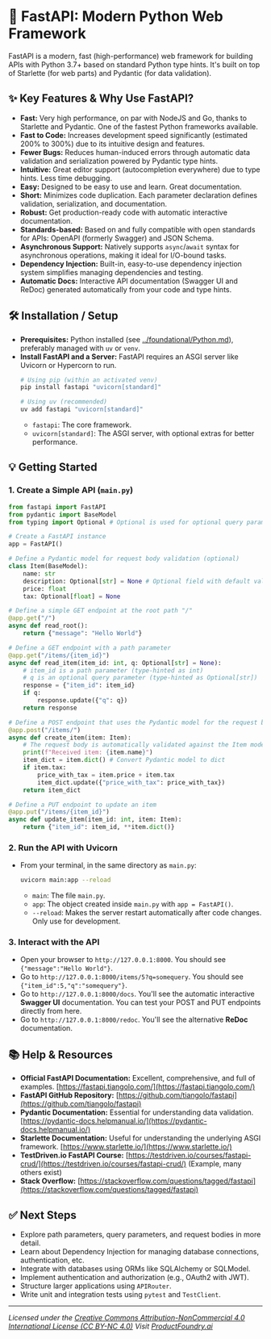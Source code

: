 # 🚀 FastAPI: Modern Python Web Framework

FastAPI is a modern, fast (high-performance) web framework for building APIs with Python 3.7+ based on standard Python type hints. It's built on top of Starlette (for web parts) and Pydantic (for data validation).

## ✨ Key Features & Why Use FastAPI?

*   **Fast:** Very high performance, on par with NodeJS and Go, thanks to Starlette and Pydantic. One of the fastest Python frameworks available.
*   **Fast to Code:** Increases development speed significantly (estimated 200% to 300%) due to its intuitive design and features.
*   **Fewer Bugs:** Reduces human-induced errors through automatic data validation and serialization powered by Pydantic type hints.
*   **Intuitive:** Great editor support (autocompletion everywhere) due to type hints. Less time debugging.
*   **Easy:** Designed to be easy to use and learn. Great documentation.
*   **Short:** Minimizes code duplication. Each parameter declaration defines validation, serialization, and documentation.
*   **Robust:** Get production-ready code with automatic interactive documentation.
*   **Standards-based:** Based on and fully compatible with open standards for APIs: OpenAPI (formerly Swagger) and JSON Schema.
*   **Asynchronous Support:** Natively supports `async`/`await` syntax for asynchronous operations, making it ideal for I/O-bound tasks.
*   **Dependency Injection:** Built-in, easy-to-use dependency injection system simplifies managing dependencies and testing.
*   **Automatic Docs:** Interactive API documentation (Swagger UI and ReDoc) generated automatically from your code and type hints.

## 🛠️ Installation / Setup

*   **Prerequisites:** Python installed (see [../foundational/Python.md](../foundational/Python.md)), preferably managed with `uv` or `venv`.
*   **Install FastAPI and a Server:** FastAPI requires an ASGI server like Uvicorn or Hypercorn to run.
    ```bash
    # Using pip (within an activated venv)
    pip install fastapi "uvicorn[standard]"

    # Using uv (recommended)
    uv add fastapi "uvicorn[standard]" 
    ```
    *   `fastapi`: The core framework.
    *   `uvicorn[standard]`: The ASGI server, with optional extras for better performance.

## 💡 Getting Started

### 1. Create a Simple API (`main.py`)

```python
from fastapi import FastAPI
from pydantic import BaseModel
from typing import Optional # Optional is used for optional query parameters or request body fields

# Create a FastAPI instance
app = FastAPI()

# Define a Pydantic model for request body validation (optional)
class Item(BaseModel):
    name: str
    description: Optional[str] = None # Optional field with default value None
    price: float
    tax: Optional[float] = None

# Define a simple GET endpoint at the root path "/"
@app.get("/")
async def read_root():
    return {"message": "Hello World"}

# Define a GET endpoint with a path parameter
@app.get("/items/{item_id}")
async def read_item(item_id: int, q: Optional[str] = None): 
    # item_id is a path parameter (type-hinted as int)
    # q is an optional query parameter (type-hinted as Optional[str])
    response = {"item_id": item_id}
    if q:
        response.update({"q": q})
    return response

# Define a POST endpoint that uses the Pydantic model for the request body
@app.post("/items/")
async def create_item(item: Item):
    # The request body is automatically validated against the Item model
    print(f"Received item: {item.name}")
    item_dict = item.dict() # Convert Pydantic model to dict
    if item.tax:
        price_with_tax = item.price + item.tax
        item_dict.update({"price_with_tax": price_with_tax})
    return item_dict

# Define a PUT endpoint to update an item
@app.put("/items/{item_id}")
async def update_item(item_id: int, item: Item):
    return {"item_id": item_id, **item.dict()} 
```

### 2. Run the API with Uvicorn

*   From your terminal, in the same directory as `main.py`:
    ```bash
    uvicorn main:app --reload
    ```
    *   `main`: The file `main.py`.
    *   `app`: The object created inside `main.py` with `app = FastAPI()`.
    *   `--reload`: Makes the server restart automatically after code changes. Only use for development.

### 3. Interact with the API

*   Open your browser to `http://127.0.0.1:8000`. You should see `{"message":"Hello World"}`.
*   Go to `http://127.0.0.1:8000/items/5?q=somequery`. You should see `{"item_id":5,"q":"somequery"}`.
*   Go to `http://127.0.0.1:8000/docs`. You'll see the automatic interactive **Swagger UI** documentation. You can test your POST and PUT endpoints directly from here.
*   Go to `http://127.0.0.1:8000/redoc`. You'll see the alternative **ReDoc** documentation.

## 📚 Help & Resources

*   **Official FastAPI Documentation:** Excellent, comprehensive, and full of examples. [https://fastapi.tiangolo.com/](https://fastapi.tiangolo.com/)
*   **FastAPI GitHub Repository:** [https://github.com/tiangolo/fastapi](https://github.com/tiangolo/fastapi)
*   **Pydantic Documentation:** Essential for understanding data validation. [https://pydantic-docs.helpmanual.io/](https://pydantic-docs.helpmanual.io/)
*   **Starlette Documentation:** Useful for understanding the underlying ASGI framework. [https://www.starlette.io/](https://www.starlette.io/)
*   **TestDriven.io FastAPI Course:** [https://testdriven.io/courses/fastapi-crud/](https://testdriven.io/courses/fastapi-crud/) (Example, many others exist)
*   **Stack Overflow:** [https://stackoverflow.com/questions/tagged/fastapi](https://stackoverflow.com/questions/tagged/fastapi)

## ✅ Next Steps

*   Explore path parameters, query parameters, and request bodies in more detail.
*   Learn about Dependency Injection for managing database connections, authentication, etc.
*   Integrate with databases using ORMs like SQLAlchemy or SQLModel.
*   Implement authentication and authorization (e.g., OAuth2 with JWT).
*   Structure larger applications using `APIRouter`.
*   Write unit and integration tests using `pytest` and `TestClient`.

---
*Licensed under the [Creative Commons Attribution-NonCommercial 4.0 International License (CC BY-NC 4.0)](https://creativecommons.org/licenses/by-nc/4.0/)*
*Visit [ProductFoundry.ai](https://productfoundry.ai)*